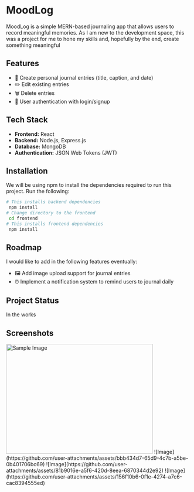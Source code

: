 # MoodLog

MoodLog is a simple MERN-based journaling app that allows users to record meaningful memories. As I am new to the development space, this was a project for me to hone my skills and, hopefully by the end, create something meaningful 

## Features

- 📓 Create personal journal entries (title, caption, and date)
- ✏️ Edit existing entries
- 🗑️ Delete entries
- 🔐 User authentication with login/signup

## Tech Stack

- **Frontend:** React  
- **Backend:** Node.js, Express.js  
- **Database:** MongoDB  
- **Authentication:** JSON Web Tokens (JWT)

## Installation

We will be using npm to install the dependencies required to run this project. Run the following:

```bash
# This installs backend dependencies
 npm install
# Change directory to the frontend
 cd frontend
# This installs frontend dependencies
 npm install
```
## Roadmap
I would like to add in the following features eventually:
- 🖼️ Add image upload support for journal entries
- ⏰ Implement a notification system to remind users to journal daily

## Project Status
In the works

## Screenshots
<img src="https://github.com/user-attachments/assets/c3f371a4-32e9-4d35-a5a8-4df9ab03e024" alt="Sample Image" width="400" height="300">
![Image](https://github.com/user-attachments/assets/bbb434d7-65d9-4c7b-a5be-0b401706bc69)
![Image](https://github.com/user-attachments/assets/81b9016e-a5f6-420d-8eea-6870344d2e92)
![Image](https://github.com/user-attachments/assets/156f10b6-0f1e-4274-a7c6-cac8394555ed)
